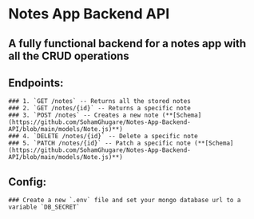# Notes App Backend API

## A fully functional backend for a notes app with all the CRUD operations

## Endpoints:
    ### 1. `GET /notes` -- Returns all the stored notes
    ### 2. `GET /notes/{id}` -- Returns a specific note
    ### 3. `POST /notes` -- Creates a new note (**[Schema](https://github.com/SohamGhugare/Notes-App-Backend-API/blob/main/models/Note.js)**)
    ### 4. `DELETE /notes/{id}` -- Delete a specific note
    ### 5. `PATCH /notes/{id}` -- Patch a specific note (**[Schema](https://github.com/SohamGhugare/Notes-App-Backend-API/blob/main/models/Note.js)**)

## Config:
    ### Create a new `.env` file and set your mongo database url to a variable `DB_SECRET`